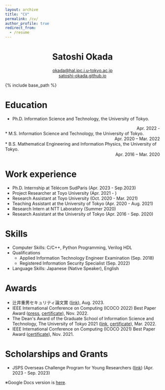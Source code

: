 ```yaml
---
layout: archive
title: "CV"
permalink: /cv/
author_profile: true
redirect_from:
  - /resume
---
```


<h1 align="center">Satoshi Okada</h1>
<p 
align="center"> 
<a href="mailto:	okada@hal.ipc.i.u-tokyo.ac.jp?Subject=From%20github%20page" target="_top">okada@hal.ipc.i.u-tokyo.ac.jp</a> 
<br>
<a href="https://satoshi-okada.github.io">satoshi-okada.github.io</a> 
</p>

{% include base_path %}

Education
======
* Ph.D. Information Science and Technology, the University of Tokyo. 
 <div style="text-align: right;">Apr. 2022 - </div>
* M.S. Information Science and Technology, the University of Tokyo. 
 <div style="text-align: right;">Apr. 2020 – Mar. 2022</div>
* B.S. Mathematical Engineering and Information Physics, the University of Tokyo. 
 <div style="text-align: right;">Apr. 2016 – Mar. 2020</div>

Work experience
======
* Ph.D. Internship at Télécom SudParis (Apr. 2023 - Sep.2023)
* Project Researcher at Toyo University (Apr. 2021 - )
* Research Assistant at Toyo University (Oct. 2020 - Mar. 2021)
* Teaching Assistant at the University of Tokyo (Apr. 2020 - Aug. 2021)
* Research Intern at NTT Laboratory (Summer 2020)
* Research Assistant at the University of Tokyo (Apr. 2016 - Sep. 2020)

  
Skills
======
* Computer Skills: C/C++, Python Programming, Verilog HDL
* Qualifications
  * Applied Information Technology Engineer Examination (Sep. 2018)
  * Registered Information Security Specialist (Sep. 2022)
* Language Skills: Japanese (Native Speaker), English

  
Awards
======
* 辻井重男セキュリティ論文賞 ([link](https://www.jssm.net/news/7444/)), Aug. 2023.
* IEEE International Conference on Computing (ICOCO 2022) Best Paper Award ([press](https://www.toyo.ac.jp/news/academics/faculty/iniad/20221205_mitsunaga/), [certificate](https://drive.google.com/file/d/1pLn_fmFZiTvTeLx4KKrOQIeks4-obpdn/view?usp=sharing)), Nov. 2022.
* The Dean's Award of the Graduate School of Information Science and Technology, The University of Tokyo 2021 ([link](https://www.i.u-tokyo.ac.jp/news/topics/2022/202203291996_e.shtml), [certificate](https://drive.google.com/file/d/1eoMm52v1lcMn1rp00no2AJo7eglNjwYk/view?usp=sharing)), Mar. 2022.
* IEEE International Conference on Computing (ICOCO 2021) Best Paper Award ([certificate](https://drive.google.com/file/d/1oHUZronXfBRfpRGQ9DjQTKgyU84iZ8Wp/view?usp=sharing)), Nov. 2021.

Scholarships and Grants
======
* JSPS Overseas Challenge Program for Young Researchers ([link](https://www.jsps.go.jp/english/e-abc/index.html)) (Apr. 2023 - Sep. 2023)

※Google Docs version is [here](https://docs.google.com/document/d/1Mvuw-wWkRhpoLjNGpZQyfvHkmiwb60h2BmJndrPycsM/edit?usp=sharing).
